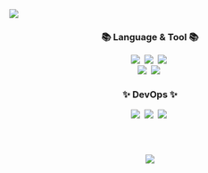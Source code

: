 <img src="https://capsule-render.vercel.app/api?type=venom&color=0:006496,100:007396&height=300&section=header&text=Welcome%20UJ's%20Github&fontSize=70&fontColor=black&stroke=006496&strokeWidth=1" />


<h3 align="center">📚 Language & Tool 📚</h3>
<div align="center">
  <img src="https://img.shields.io/badge/JAVA-007396?style=plastic&logo=OpenJDK&logoColor=white" />&nbsp
  <img src="https://img.shields.io/badge/SpringBoot-6DB33F?style=plastic&logo=springBoot&logoColor=white" />&nbsp
  <img src="https://img.shields.io/badge/MySQL-4479A1?style=plastic&logo=mysql&logoColor=white" />&nbsp
</div>
<div align="center">
  <img src="https://img.shields.io/badge/JavaScript-F7DF1E?style=plastic&logo=javascript&logoColor=white" />&nbsp
  <img src="https://img.shields.io/badge/node.js-5FA04E?style=plastic&logo=node.js&logoColor=white" />&nbsp
</div>

<h3 align="center">✨ DevOps ✨</h3>
<div align = "center">
  <img src="https://img.shields.io/badge/AWS-232F3E?style=plastic&logo=amazonwebservices&logoColor=white" />&nbsp
  <img src="https://img.shields.io/badge/GitHub-181717?style=plastic&logo=github&logoColor=white" />&nbsp
  <img src="https://img.shields.io/badge/Docker-2496ED?style=plastic&logo=docker&logoColor=white" />&nbsp
</div>


<br><br>
<div align="center">
  <img src = "https://github-readme-stats.vercel.app/api?username=ovo1234&show_icons=true&theme=algolia" />
</div>
